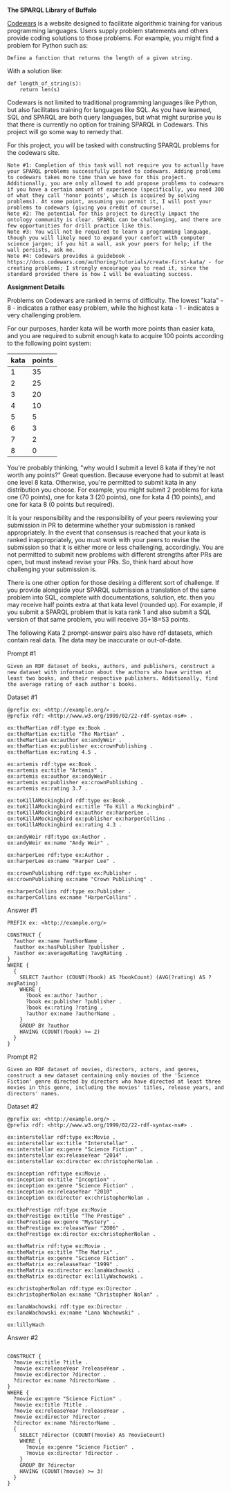 **The SPARQL Library of Buffalo**

[Codewars](https://www.codewars.com/dashboard) is a website designed to facilitate algorithmic training for various programming languages. Users supply problem statements and others provide coding solutions to those problems. For example, you might find a problem for Python such as: 

```
Define a function that returns the length of a given string. 
```

With a solution like: 

```
def length_of_string(s):
	return len(s)
```
	
Codewars is not limited to traditional programming languages like Python, but also facilitates training for languages like SQL. As you have learned, SQL and SPARQL are both query languages, but what might surprise you is that there is currently no option for training SPARQL in Codewars. This project will go some way to remedy that. 

For this project, you will be tasked with constructing SPARQL problems for the codewars site. 

```
Note #1: Completion of this task will not require you to actually have your SPARQL problems successfully posted to codewars. Adding problems to codewars takes more time than we have for this project. Additionally, you are only allowed to add propose problems to codewars if you have a certain amount of experience (specifically, you need 300 of what they call 'honor points', which is acquired by solving problems). At some point, assuming you permit it, I will post your problems to codewars (giving you credit of course). 
Note #2: The potential for this project to directly impact the ontology community is clear. SPARQL can be challenging, and there are few opportunities for drill practice like this. 
Note #3: You will not be required to learn a programming language, though you will likely need to expand your comfort with computer science jargon; if you hit a wall, ask your peers for help; if the wall persists, ask me. 
Note #4: Codewars provides a guidebook - https://docs.codewars.com/authoring/tutorials/create-first-kata/ - for creating problems; I strongly encourage you to read it, since the standard provided there is how I will be evaluating success. 
```
**Assignment Details**

Problems on Codewars are ranked in terms of difficulty. The lowest "kata" - 8 - indicates a rather easy problem, while the highest kata - 1 - indicates a very challenging problem. 

For our purposes, harder kata will be worth more points than easier kata, and you are required to submit enough kata to acquire 100 points according to the following point system: 

  |   **kata**    |  **points**   |
  | ------------- | ------------- |
  |       1       |      35       |
  |       2       |      25       |
  |       3       |      20       |
  |       4       |      10       |
  |       5       |       5       |
  |       6       |       3       |
  |       7       |       2       |
  |       8       |       0       |

You're probably thinking, "why would I submit a level 8 kata if they're not worth any points?" Great question. Because everyone had to submit at least one level 8 kata. Otherwise, you're permitted to submit kata in any distribution you choose. For example, you might submit 2 problems for kata one (70 points), one for kata 3 (20 points), one for kata 4 (10 points), and one for kata 8 (0 points but required). 

It is your responsibility and the responsibility of your peers reviewing your submission in PR to determine whether your submission is ranked appropriately. In the event that consensus is reached that your kata is ranked inappropriately, you must work with your peers to revise the submission so that it is either more or less challenging, accordingly. You are not permitted to submit new problems with different strengths after PRs are open, but must instead revise your PRs. So, think hard about how challenging your submission is. 

There is one other option for those desiring a different sort of challenge. If you provide alongside your SPARQL submission a translation of the same problem into SQL, complete with documentations, solution, etc. then you may receive half points extra at that kata level (rounded up). For example, if you submit a SPARQL problem that is kata rank 1 and also submit a SQL version of that same problem, you  will receive 35+18=53 points. 




The following Kata 2 prompt-answer pairs also have rdf datasets, which contain real data. The data may be inaccurate or out-of-date.

Prompt #1

```
Given an RDF dataset of books, authors, and publishers, construct a new dataset with information about the authors who have written at least two books, and their respective publishers. Additionally, find the average rating of each author's books.
```

Dataset #1

```
@prefix ex: <http://example.org/> .
@prefix rdf: <http://www.w3.org/1999/02/22-rdf-syntax-ns#> .

ex:theMartian rdf:type ex:Book .
ex:theMartian ex:title "The Martian" .
ex:theMartian ex:author ex:andyWeir .
ex:theMartian ex:publisher ex:crownPublishing .
ex:theMartian ex:rating 4.5 .

ex:artemis rdf:type ex:Book .
ex:artemis ex:title "Artemis" .
ex:artemis ex:author ex:andyWeir .
ex:artemis ex:publisher ex:crownPublishing .
ex:artemis ex:rating 3.7 .

ex:toKillAMockingbird rdf:type ex:Book .
ex:toKillAMockingbird ex:title "To Kill a Mockingbird" .
ex:toKillAMockingbird ex:author ex:harperLee .
ex:toKillAMockingbird ex:publisher ex:harperCollins .
ex:toKillAMockingbird ex:rating 4.3 .

ex:andyWeir rdf:type ex:Author .
ex:andyWeir ex:name "Andy Weir" .

ex:harperLee rdf:type ex:Author .
ex:harperLee ex:name "Harper Lee" .

ex:crownPublishing rdf:type ex:Publisher .
ex:crownPublishing ex:name "Crown Publishing" .

ex:harperCollins rdf:type ex:Publisher .
ex:harperCollins ex:name "HarperCollins" .
```


Answer #1

```
PREFIX ex: <http://example.org/>

CONSTRUCT {
  ?author ex:name ?authorName .
  ?author ex:hasPublisher ?publisher .
  ?author ex:averageRating ?avgRating .
}
WHERE {
  {
    SELECT ?author (COUNT(?book) AS ?bookCount) (AVG(?rating) AS ?avgRating)
    WHERE {
      ?book ex:author ?author .
      ?book ex:publisher ?publisher .
      ?book ex:rating ?rating .
      ?author ex:name ?authorName .
    }
    GROUP BY ?author
    HAVING (COUNT(?book) >= 2)
  }
}
```

Prompt #2

```
Given an RDF dataset of movies, directors, actors, and genres, construct a new dataset containing only movies of the 'Science Fiction' genre directed by directors who have directed at least three movies in this genre, including the movies' titles, release years, and directors' names.
```
Dataset #2
```
@prefix ex: <http://example.org/> .
@prefix rdf: <http://www.w3.org/1999/02/22-rdf-syntax-ns#> .

ex:interstellar rdf:type ex:Movie .
ex:interstellar ex:title "Interstellar" .
ex:interstellar ex:genre "Science Fiction" .
ex:interstellar ex:releaseYear "2014" .
ex:interstellar ex:director ex:christopherNolan .

ex:inception rdf:type ex:Movie .
ex:inception ex:title "Inception" .
ex:inception ex:genre "Science Fiction" .
ex:inception ex:releaseYear "2010" .
ex:inception ex:director ex:christopherNolan .

ex:thePrestige rdf:type ex:Movie .
ex:thePrestige ex:title "The Prestige" .
ex:thePrestige ex:genre "Mystery" .
ex:thePrestige ex:releaseYear "2006" .
ex:thePrestige ex:director ex:christopherNolan .

ex:theMatrix rdf:type ex:Movie .
ex:theMatrix ex:title "The Matrix" .
ex:theMatrix ex:genre "Science Fiction" .
ex:theMatrix ex:releaseYear "1999" .
ex:theMatrix ex:director ex:lanaWachowski .
ex:theMatrix ex:director ex:lillyWachowski .

ex:christopherNolan rdf:type ex:Director .
ex:christopherNolan ex:name "Christopher Nolan" .

ex:lanaWachowski rdf:type ex:Director .
ex:lanaWachowski ex:name "Lana Wachowski" .

ex:lillyWach
```
Answer #2
```PREFIX ex: <http://example.org/>

CONSTRUCT {
  ?movie ex:title ?title .
  ?movie ex:releaseYear ?releaseYear .
  ?movie ex:director ?director .
  ?director ex:name ?directorName .
}
WHERE {
  ?movie ex:genre "Science Fiction" .
  ?movie ex:title ?title .
  ?movie ex:releaseYear ?releaseYear .
  ?movie ex:director ?director .
  ?director ex:name ?directorName .
  {
    SELECT ?director (COUNT(?movie) AS ?movieCount)
    WHERE {
      ?movie ex:genre "Science Fiction" .
      ?movie ex:director ?director .
    }
    GROUP BY ?director
    HAVING (COUNT(?movie) >= 3)
  }
}
```





